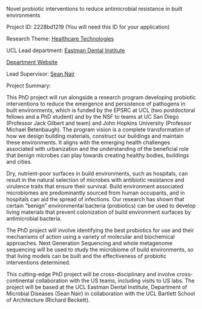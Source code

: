 Novel probiotic interventions to reduce antimicrobial resistance in built environments

Project ID: 2228bd1219
(You will need this ID for your application)

Research Theme: [Healthcare Technologies](../themes/healthcare-technologies.md)

UCL Lead department: [Eastman Dental Institute](../departments/eastman-dental-institute.md)

[Department Website](https://www.ucl.ac.uk/eastman)

Lead Supervisor: [Sean Nair](https://iris.ucl.ac.uk/iris/browse/profile?upi=SNAIR26)

Project Summary:

This PhD project will run alongside a research program developing probiotic interventions to reduce the emergence and persistence of pathogens in built environments, which is funded by the EPSRC at UCL (two postdoctoral fellows and a PhD student) and by the NSF to teams at UC San Diego (Professor Jack Gilbert and team) and John Hopkins University (Professor Michael Betenbaugh). The program vision is a complete transformation of how we design building materials, construct our buildings and maintain these environments. It aligns with the emerging health challenges associated with urbanization and the understanding of the beneficial role that benign microbes can play towards creating healthy bodies, buildings and cities. 
 
 Dry, nutrient-poor surfaces in build environments, such as hospitals, can result in the natural selection of microbes with antibiotic resistance and virulence traits that ensure their survival. Build environment associated microbiomes are predominantly sourced from human occupants, and in hospitals can aid the spread of infections. Our research has shown that certain “benign” environmental bacteria (probiotics) can be used to develop living materials that prevent colonization of build environment surfaces by antimicrobial bacteria.
 
 The PhD project will involve identifying the best probiotics for use and their mechanisms of action using a variety of molecular and biochemical approaches. Next Generation Sequencing and whole metagenome sequencing will be used to study the microbiome of build environments, so that living models can be built and the effectiveness of probiotic interventions determined. 
 
 This cutting-edge PhD project will be cross-disciplinary and involve cross-continental collaboration with the US teams, including visits to US labs. The project will be based at the UCL Eastman Dental Institute, Department of Microbial Diseases (Sean Nair) in collaboration with the UCL Bartlett School of Architecture (Richard Beckett).